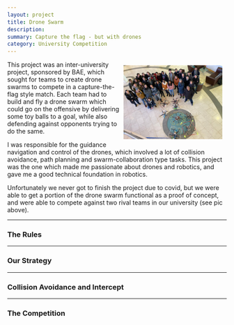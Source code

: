 ```yaml
---
layout: project
title: Drone Swarm
description: 
summary: Capture the flag - but with drones
category: University Competition
---
```


<img src="/assets/drone-swarm/team.jpg" alt='Drone Swarm' style="width: 45%; float: right; margin: 10px;"/>

This project was an inter-university project, sponsored by BAE, which sought for teams to create drone swarms to compete in a capture-the-flag style match. Each team had to build and fly a drone swarm which could go on the offensive by delivering some toy balls to a goal, while also defending against opponents trying to do the same. 

I was responsible for the guidance navigation and control of the drones, which involved a lot of collision avoidance, path planning and swarm-collaboration type tasks. This project was the one which made me passionate about drones and robotics, and gave me a good technical foundation in robotics. 

Unfortunately we never got to finish the project due to covid, but we were able to get a portion of the drone swarm functional as a proof of concept, and were able to compete against two rival teams in our university (see pic above).

---

### The Rules

---

### Our Strategy

---

### Collision Avoidance and Intercept

---

### The Competition